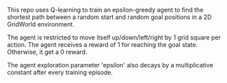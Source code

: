 This repo uses Q-learning to train an epsilon-greedy agent to find the shortest path between a random start and random goal positions in a 2D GridWorld environment.

The agent is restricted to move itself up/down/left/right by 1 grid square per action. The agent receives a reward of 1 for reaching the goal state. Otherwise, it get a 0 reward.

The agent exploration parameter 'epsilon' also decays by a multiplicative constant after every training episode. 



